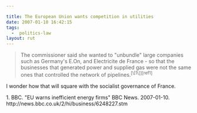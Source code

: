 ```yaml
---

title: The European Union wants competition in utilities
date: 2007-01-10 16:42:15
tags:
  -  politics-law
layout: rut
---
```


<blockquote markdown="1">The commissioner said she wanted to "unbundle" large companies such as Germany's E.On, and Electricite de France - so that the businesses that generated power and supplied gas were not the same ones that controlled the network of pipelines.<sup>[\[1\]][ref1]</sup></blockquote>

I wonder how that will square with the socialist governance of France.

<div markdown="1" class="postrefs">
1. BBC.  "EU warns inefficient energy firms"  BBC News.  2007-01-10.  http://news.bbc.co.uk/2/hi/business/6248227.stm
</div>

[ref1]: http://news.bbc.co.uk/2/hi/business/6248227.stm "BBC NEWS | Business | EU warns inefficient energy firms"

